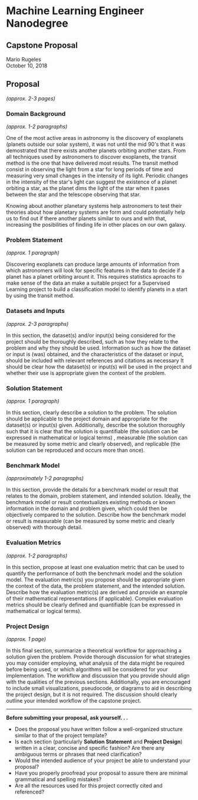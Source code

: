 # Machine Learning Engineer Nanodegree
## Capstone Proposal
Mario Rugeles  
October 10, 2018

## Proposal
_(approx. 2-3 pages)_

### Domain Background
_(approx. 1-2 paragraphs)_

One of the most active areas in astronomy is the discovery of exoplanets (planets outside our solar system), it was not until the mid 90's that it was demostrated that there exists another planets orbiting another stars. From all techniques used by astronomers to discover exoplanets, the transit method is the one that have delivered most results. The transit method consist in observing the light from a star for long periods of time and measuring very small changes in the intensity of its light. Periodic changes in the intensity of the star's light can suggest the existence of a planet orbiting a star, as the planet dims the light of the star when it pases between the star and the telescope observing that star.

Knowing about another planetary systems help astronomers to test their theories about how planetary systems are form and could potentially help us to find out if there another planets similar to ours and with that, increasing the posibilities of finding life in other places on our own galaxy.

### Problem Statement
_(approx. 1 paragraph)_

Discovering exoplanets can produce large amounts of information from which astronomers will look for specific features in the data to decide if a planet has a planet orbiting arount it. This requires statistics aproachs to make sense of the data an make a suitable project for a Supervised Learning project to build a classification model to identify planets in a start by using the transit method.

### Datasets and Inputs
_(approx. 2-3 paragraphs)_

In this section, the dataset(s) and/or input(s) being considered for the project should be thoroughly described, such as how they relate to the problem and why they should be used. Information such as how the dataset or input is (was) obtained, and the characteristics of the dataset or input, should be included with relevant references and citations as necessary It should be clear how the dataset(s) or input(s) will be used in the project and whether their use is appropriate given the context of the problem.

### Solution Statement
_(approx. 1 paragraph)_

In this section, clearly describe a solution to the problem. The solution should be applicable to the project domain and appropriate for the dataset(s) or input(s) given. Additionally, describe the solution thoroughly such that it is clear that the solution is quantifiable (the solution can be expressed in mathematical or logical terms) , measurable (the solution can be measured by some metric and clearly observed), and replicable (the solution can be reproduced and occurs more than once).

### Benchmark Model
_(approximately 1-2 paragraphs)_

In this section, provide the details for a benchmark model or result that relates to the domain, problem statement, and intended solution. Ideally, the benchmark model or result contextualizes existing methods or known information in the domain and problem given, which could then be objectively compared to the solution. Describe how the benchmark model or result is measurable (can be measured by some metric and clearly observed) with thorough detail.

### Evaluation Metrics
_(approx. 1-2 paragraphs)_

In this section, propose at least one evaluation metric that can be used to quantify the performance of both the benchmark model and the solution model. The evaluation metric(s) you propose should be appropriate given the context of the data, the problem statement, and the intended solution. Describe how the evaluation metric(s) are derived and provide an example of their mathematical representations (if applicable). Complex evaluation metrics should be clearly defined and quantifiable (can be expressed in mathematical or logical terms).

### Project Design
_(approx. 1 page)_

In this final section, summarize a theoretical workflow for approaching a solution given the problem. Provide thorough discussion for what strategies you may consider employing, what analysis of the data might be required before being used, or which algorithms will be considered for your implementation. The workflow and discussion that you provide should align with the qualities of the previous sections. Additionally, you are encouraged to include small visualizations, pseudocode, or diagrams to aid in describing the project design, but it is not required. The discussion should clearly outline your intended workflow of the capstone project.

-----------

**Before submitting your proposal, ask yourself. . .**

- Does the proposal you have written follow a well-organized structure similar to that of the project template?
- Is each section (particularly **Solution Statement** and **Project Design**) written in a clear, concise and specific fashion? Are there any ambiguous terms or phrases that need clarification?
- Would the intended audience of your project be able to understand your proposal?
- Have you properly proofread your proposal to assure there are minimal grammatical and spelling mistakes?
- Are all the resources used for this project correctly cited and referenced?
